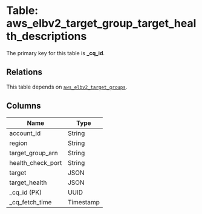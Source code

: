 # Table: aws_elbv2_target_group_target_health_descriptions


The primary key for this table is **_cq_id**.

## Relations
This table depends on [`aws_elbv2_target_groups`](aws_elbv2_target_groups.md).

## Columns
| Name          | Type          |
| ------------- | ------------- |
|account_id|String|
|region|String|
|target_group_arn|String|
|health_check_port|String|
|target|JSON|
|target_health|JSON|
|_cq_id (PK)|UUID|
|_cq_fetch_time|Timestamp|